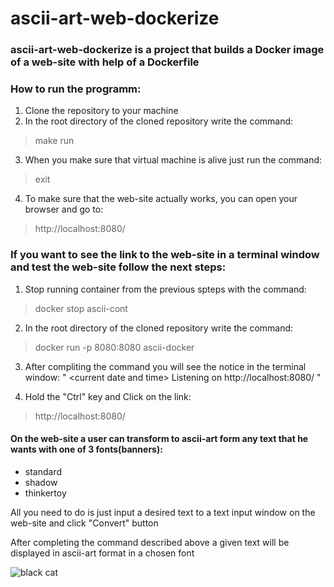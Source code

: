 # ascii-art-web-dockerize

### ascii-art-web-dockerize is a project that builds a Docker image of a web-site with help of a Dockerfile

### How to run the programm:

1. Clone the repository to your machine
2. In the root directory of the cloned repository write the command: 

> make run

3. When you make sure that virtual machine is alive just run the command: 

> exit

4. To make sure that the web-site actually works, you can open your browser and go to:

> http://localhost:8080/

### If you want to see the link to the web-site in a terminal window and test the web-site follow the next steps:

1. Stop running container from the previous spteps with the command:

> docker stop ascii-cont

2. In the root directory of the cloned repository write the command:

> docker run -p 8080:8080 ascii-docker

3. After compliting the command you will see the notice in the terminal window: " \<current date and time\> Listening on http://localhost:8080/ "

4. Hold the "Ctrl" key and Click on the link: 

> http://localhost:8080/


#### On the web-site a user can transform to ascii-art form any text that he wants with one of 3 fonts(banners):

- standard
- shadow
- thinkertoy

All you need to do is just input a desired text to a text input window on the web-site and click "Convert" button 


After completing the command described above a given text will be displayed in ascii-art format in a chosen font


![black cat](https://encrypted-tbn0.gstatic.com/images?q=tbn:ANd9GcTlCmZNZTRr2c33iinneBtyyW2NjFkOSpGOLw&usqp=CAU)